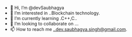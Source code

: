 - 👋 Hi, I’m @devSaubhagya
- 👀 I’m interested in ..Blockchain technology.
- 🌱 I’m currently learning .C++,C..
- 💞️ I’m looking to collaborate on ...
- 📫 How to reach me ..dev.saubhagya.singh@gmail.com.

<!---
devSaubhagya/devSaubhagya is a ✨ special ✨ repository because its `README.md` (this file) appears on your GitHub profile.
You can click the Preview link to take a look at your changes.
--->

